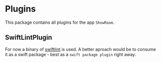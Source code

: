 # Plugins

This package contains all plugins for the app `ShowRoom`.


## SwiftLintPlugin

For now a binary of [swiftlint](https://github.com/realm/SwiftLint) is used.
A better aproach would be to consume it as a swift package - best as a `swift package plugin` right away.
